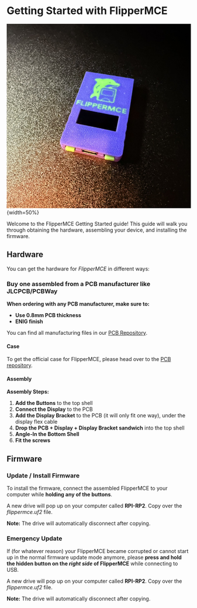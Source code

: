 # Getting Started with FlipperMCE

![FlipperMCE](images/flippermce.jpeg){width=50%}

Welcome to the FlipperMCE Getting Started guide! This guide will walk you through obtaining the hardware, assembling your device, and installing the firmware.

## Hardware

You can get the hardware for *FlipperMCE* in different ways:

### Buy one assembled from a PCB manufacturer like JLCPCB/PCBWay

**When ordering with any PCB manufacturer, make sure to:**

- **Use 0.8mm PCB thickness**
- **ENIG finish**

You can find all manufacturing files in our [PCB Repository](https://github.com/FlipperMCE/pcb/releases).

#### Case

To get the official case for FlipperMCE, please head over to the [PCB repository](https://github.com/FlipperMCE/pcb/tree/main/case).

#### Assembly

**Assembly Steps:**

1. **Add the Buttons** to the top shell
2. **Connect the Display** to the PCB
3. **Add the Display Bracket** to the PCB (it will only fit one way), under the display flex cable
4. **Drop the PCB + Display + Display Bracket sandwich** into the top shell
5. **Angle-In the Bottom Shell**
6. **Fit the screws**

## Firmware

### Update / Install Firmware


To install the firmware, connect the assembled FlipperMCE to your computer while **holding any of the buttons**.

A new drive will pop up on your computer called **RPI-RP2**. Copy over the *flippermce.uf2* file.

**Note:** The drive will automatically disconnect after copying.

### Emergency Update

If (for whatever reason) your FlipperMCE became corrupted or cannot start up in the normal firmware update mode anymore, please **press and hold the hidden button on the _right side_ of FlipperMCE** while connecting to USB.

A new drive will pop up on your computer called **RPI-RP2**. Copy over the *flippermce.uf2* file.

**Note:** The drive will automatically disconnect after copying.
